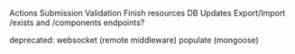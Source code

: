 Actions
Submission Validation
Finish resources
DB Updates
Export/Import
/exists and /components endpoints?

deprecated:
websocket (remote middleware)
populate (mongoose)
